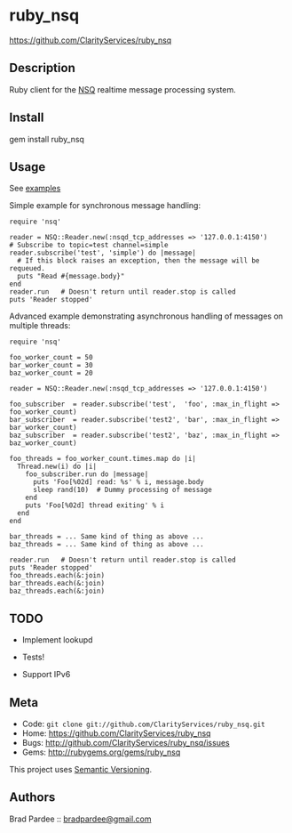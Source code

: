 # ruby_nsq

https://github.com/ClarityServices/ruby_nsq

## Description

Ruby client for the [NSQ](https://github.com/bitly/nsq) realtime message processing system.

## Install

  gem install ruby_nsq

## Usage

See [examples](https://github.com/ClarityServices/ruby_nsq/tree/master/examples)

Simple example for synchronous message handling:
```
require 'nsq'

reader = NSQ::Reader.new(:nsqd_tcp_addresses => '127.0.0.1:4150')
# Subscribe to topic=test channel=simple
reader.subscribe('test', 'simple') do |message|
  # If this block raises an exception, then the message will be requeued.
  puts "Read #{message.body}"
end
reader.run   # Doesn't return until reader.stop is called
puts 'Reader stopped'
```

Advanced example demonstrating asynchronous handling of messages on multiple threads:
```
require 'nsq'

foo_worker_count = 50
bar_worker_count = 30
baz_worker_count = 20

reader = NSQ::Reader.new(:nsqd_tcp_addresses => '127.0.0.1:4150')

foo_subscriber  = reader.subscribe('test',  'foo', :max_in_flight => foo_worker_count)
bar_subscriber  = reader.subscribe('test2', 'bar', :max_in_flight => bar_worker_count)
baz_subscriber  = reader.subscribe('test2', 'baz', :max_in_flight => baz_worker_count)

foo_threads = foo_worker_count.times.map do |i|
  Thread.new(i) do |i|
    foo_subscriber.run do |message|
      puts 'Foo[%02d] read: %s' % i, message.body
      sleep rand(10)  # Dummy processing of message
    end
    puts 'Foo[%02d] thread exiting' % i
  end
end

bar_threads = ... Same kind of thing as above ...
baz_threads = ... Same kind of thing as above ...

reader.run   # Doesn't return until reader.stop is called
puts 'Reader stopped'
foo_threads.each(&:join)
bar_threads.each(&:join)
baz_threads.each(&:join)
```

## TODO

* Implement lookupd

* Tests!

* Support IPv6

## Meta

* Code: `git clone git://github.com/ClarityServices/ruby_nsq.git`
* Home: <https://github.com/ClarityServices/ruby_nsq>
* Bugs: <http://github.com/ClarityServices/ruby_nsq/issues>
* Gems: <http://rubygems.org/gems/ruby_nsq>

This project uses [Semantic Versioning](http://semver.org/).

## Authors

Brad Pardee :: bradpardee@gmail.com
